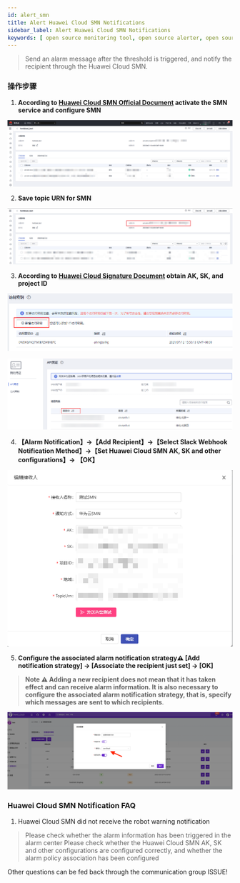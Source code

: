 ```yaml
---
id: alert_smn
title: Alert Huawei Cloud SMN Notifications
sidebar_label: Alert Huawei Cloud SMN Notifications
keywords: [ open source monitoring tool, open source alerter, open source Huawei Cloud SMN notification ]
---
```


> Send an alarm message after the threshold is triggered, and notify the recipient through the Huawei Cloud SMN.

### 操作步骤

1. **According to [Huawei Cloud SMN Official Document](https://support.huaweicloud.com/qs-smn/smn_json.html) activate the SMN service and configure SMN**

![alert-notice-10](/img/docs/help/alert-notice-10.png)

2. **Save topic URN for SMN**

![alert-notice-11](/img/docs/help/alert-notice-11.png)

3. **According to [Huawei Cloud Signature Document](https://support.huaweicloud.com/devg-apisign/api-sign-provide.html) obtain AK, SK, and project ID**

![alert-notice-12](/img/docs/help/alert-notice-12.png)

![alert-notice-13](/img/docs/help/alert-notice-13.png)

4. **【Alarm Notification】->【Add Recipient】->【Select Slack Webhook Notification Method】->【Set Huawei Cloud SMN AK, SK and other configurations】-> 【OK】**

![alert-notice-14](/img/docs/help/alert-notice-14.png)

5. **Configure the associated alarm notification strategy⚠️ [Add notification strategy] -> [Associate the recipient just set] -> [OK]**

> **Note ⚠️ Adding a new recipient does not mean that it has taken effect and can receive alarm information. It is also necessary to configure the associated alarm notification strategy, that is, specify which messages are sent to which recipients**.

![email](/img/docs/help/alert-notice-4.png)

### Huawei Cloud SMN Notification FAQ

1. Huawei Cloud SMN did not receive the robot warning notification

> Please check whether the alarm information has been triggered in the alarm center
> Please check whether the Huawei Cloud SMN AK, SK and other configurations are configured correctly, and whether the alarm policy association has been configured

Other questions can be fed back through the communication group ISSUE!
